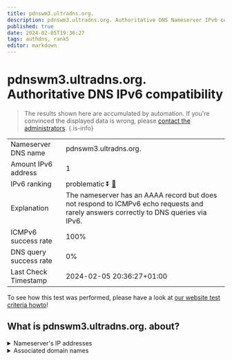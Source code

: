 ```yaml
---
title: pdnswm3.ultradns.org.
description: pdnswm3.ultradns.org. Authoritative DNS Nameserver IPv6 compatibility
published: true
date: 2024-02-05T19:36:27
tags: authdns, rank5
editor: markdown
---
```


# pdnswm3.ultradns.org. Authoritative DNS IPv6 compatibility

> The results shown here are accumulated by automation. If you're convinced the displayed data is wrong, please [contact the administrators](/howto/chat). 
{.is-info}




|   |   |
| - | - |
| Nameserver DNS name | pdnswm3.ultradns.org.
| Amount IPv6 address | 1
| IPv6 ranking | problematic :arrow_double_down: [🔗](/howto/ranking) |
| Explanation | The nameserver has an AAAA record but does not respond to ICMPv6 echo requests and rarely answers correctly to DNS queries via IPv6. |
| ICMPv6 success rate | 100%|
| DNS query success rate | 0% |
| Last Check Timestamp | 2024-02-05 20:36:27+01:00 |

To see how this test was performed, please have a look at [our website test criteria howto](/howto/testcriteria/authdns)!


## What is pdnswm3.ultradns.org. about?




<details>
<summary>Nameserver's IP addresses</summary>

2610:a1:1015::4

</details>



<details>
<summary>Associated domain names</summary>

www.walmart.com

</details>
